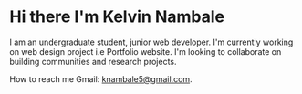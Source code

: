 # Hi there I'm Kelvin Nambale
I am an undergraduate student, junior web developer.
I'm currently working on web design project i.e Portfolio website.
I'm looking to collaborate on building communities and research projects.

How to reach me Gmail: knambale5@gmail.com.
